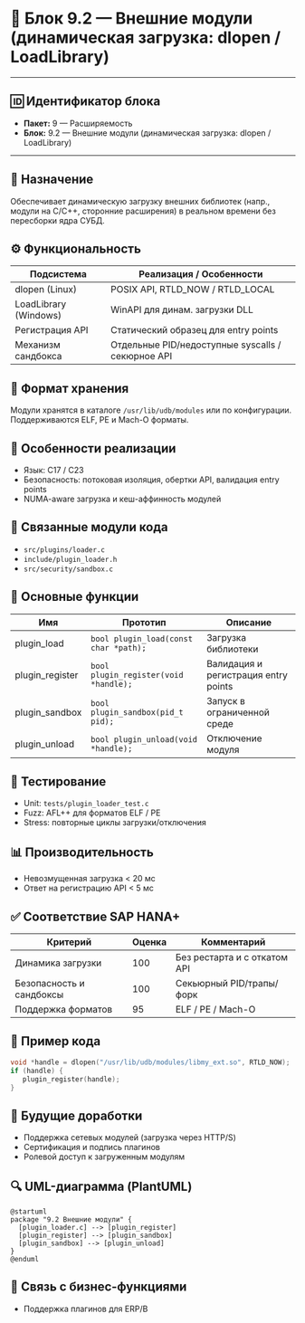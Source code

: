 # 🧱 Блок 9.2 — Внешние модули (динамическая загрузка: dlopen / LoadLibrary)

---

## 🆔 Идентификатор блока

* **Пакет:** 9 — Расширяемость
* **Блок:** 9.2 — Внешние модули (динамическая загрузка: dlopen / LoadLibrary)

---

## 🎯 Назначение

Обеспечивает динамическую загрузку внешних библиотек (напр., модули на C/C++, сторонние расширения) в реальном времени без пересборки ядра СУБД.

## ⚙️ Функциональность

| Подсистема            | Реализация / Особенности                          |
| --------------------- | ------------------------------------------------- |
| dlopen (Linux)        | POSIX API, RTLD\_NOW / RTLD\_LOCAL                |
| LoadLibrary (Windows) | WinAPI для динам. загрузки DLL                    |
| Регистрация API       | Статический образец для entry points              |
| Механизм сандбокса    | Отдельные PID/недоступные syscalls / секюрное API |

## 📂 Формат хранения

Модули хранятся в каталоге `/usr/lib/udb/modules` или по конфигурации. Поддерживаются ELF, PE и Mach-O форматы.

## 🧠 Особенности реализации

* Язык: C17 / C23
* Безопасность: потоковая изоляция, обертки API, валидация entry points
* NUMA-aware загрузка и кеш-аффинность модулей

## 📁 Связанные модули кода

* `src/plugins/loader.c`
* `include/plugin_loader.h`
* `src/security/sandbox.c`

## 🔧 Основные функции

| Имя              | Прототип                              | Описание                             |
| ---------------- | ------------------------------------- | ------------------------------------ |
| plugin\_load     | `bool plugin_load(const char *path);` | Загрузка библиотеки                  |
| plugin\_register | `bool plugin_register(void *handle);` | Валидация и регистрация entry points |
| plugin\_sandbox  | `bool plugin_sandbox(pid_t pid);`     | Запуск в ограниченной среде          |
| plugin\_unload   | `bool plugin_unload(void *handle);`   | Отключение модуля                    |

## 🔮 Тестирование

* Unit: `tests/plugin_loader_test.c`
* Fuzz: AFL++ для форматов ELF / PE
* Stress: повторные циклы загрузки/отключения

## 📊 Производительность

* Невозмущенная загрузка < 20 мс
* Ответ на регистрацию API < 5 мс

## ✅ Соответствие SAP HANA+

| Критерий                 | Оценка | Комментарий                  |
| ------------------------ | ------ | ---------------------------- |
| Динамика загрузки        | 100    | Без рестарта и с откатом API |
| Безопасность и сандбоксы | 100    | Секьюрный PID/трапы/форк     |
| Поддержка форматов       | 95     | ELF / PE / Mach-O            |

## 📌 Пример кода

```c
void *handle = dlopen("/usr/lib/udb/modules/libmy_ext.so", RTLD_NOW);
if (handle) {
   plugin_register(handle);
}
```

## 🧰 Будущие доработки

* Поддержка сетевых модулей (загрузка через HTTP/S)
* Сертификация и подпись плагинов
* Ролевой доступ к загруженным модулям

## 🔍 UML-диаграмма (PlantUML)

```plantuml
@startuml
package "9.2 Внешние модули" {
  [plugin_loader.c] --> [plugin_register]
  [plugin_register] --> [plugin_sandbox]
  [plugin_sandbox] --> [plugin_unload]
}
@enduml
```

## 📄 Связь с бизнес-функциями

* Поддержка плагинов для ERP/В

